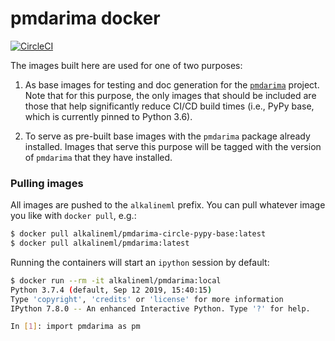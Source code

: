 # pmdarima docker

[![CircleCI](https://circleci.com/gh/alkaline-ml/pmdarima-docker.svg?style=svg)](https://circleci.com/gh/alkaline-ml/pmdarima-docker)

The images built here are used for one of two purposes:

  1. As base images for testing and doc generation for the
     [`pmdarima`](http://github.com/tgsmith61591/pmdarima) project. Note that
     for this purpose, the only images that should be included are those that
     help significantly reduce CI/CD build times (i.e., PyPy base, which is
     currently pinned to Python 3.6).
    
  2. To serve as pre-built base images with the `pmdarima` package already
     installed. Images that serve this purpose will be tagged with the version of
     `pmdarima` that they have installed.
       
### Pulling images

All images are pushed to the `alkalineml` prefix. You can pull whatever image you like
with `docker pull`, e.g.:

```bash
$ docker pull alkalineml/pmdarima-circle-pypy-base:latest
$ docker pull alkalineml/pmdarima:latest
```

Running the containers will start an `ipython` session by default:

```bash
$ docker run --rm -it alkalineml/pmdarima:local
Python 3.7.4 (default, Sep 12 2019, 15:40:15)
Type 'copyright', 'credits' or 'license' for more information
IPython 7.8.0 -- An enhanced Interactive Python. Type '?' for help.

In [1]: import pmdarima as pm
```
